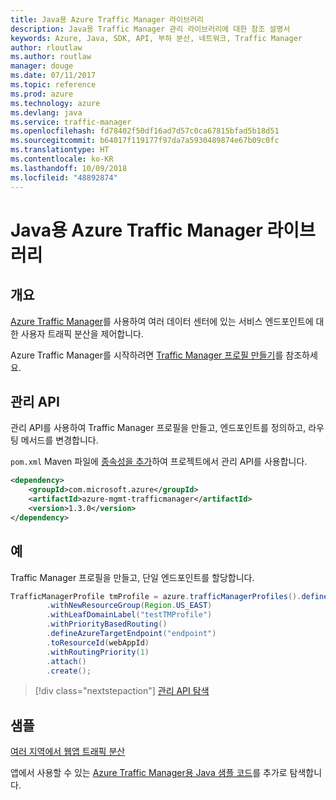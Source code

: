 ```yaml
---
title: Java용 Azure Traffic Manager 라이브러리
description: Java용 Traffic Manager 관리 라이브러리에 대한 참조 설명서
keywords: Azure, Java, SDK, API, 부하 분산, 네트워크, Traffic Manager
author: rloutlaw
ms.author: routlaw
manager: douge
ms.date: 07/11/2017
ms.topic: reference
ms.prod: azure
ms.technology: azure
ms.devlang: java
ms.service: traffic-manager
ms.openlocfilehash: fd78402f50df16ad7d57c0ca67815bfad5b18d51
ms.sourcegitcommit: b64017f119177f97da7a5930489874e67b09c0fc
ms.translationtype: HT
ms.contentlocale: ko-KR
ms.lasthandoff: 10/09/2018
ms.locfileid: "48892874"
---
```

# <a name="azure-traffic-manager-libraries-for-java"></a>Java용 Azure Traffic Manager 라이브러리

## <a name="overview"></a>개요

[Azure Traffic Manager](/azure/traffic-manager/traffic-manager-overview)를 사용하여 여러 데이터 센터에 있는 서비스 엔드포인트에 대한 사용자 트래픽 분산을 제어합니다.

Azure Traffic Manager를 시작하려면 [Traffic Manager 프로필 만들기](/azure/traffic-manager/traffic-manager-create-profile)를 참조하세요.

## <a name="management-api"></a>관리 API

관리 API를 사용하여 Traffic Manager 프로필을 만들고, 엔드포인트를 정의하고, 라우팅 메서드를 변경합니다. 

`pom.xml` Maven 파일에 [종속성을 추가](https://maven.apache.org/guides/getting-started/index.html#How_do_I_use_external_dependencies)하여 프로젝트에서 관리 API를 사용합니다.  

```XML
<dependency>
    <groupId>com.microsoft.azure</groupId>
    <artifactId>azure-mgmt-trafficmanager</artifactId>
    <version>1.3.0</version>
</dependency>
```   

## <a name="example"></a>예

Traffic Manager 프로필을 만들고, 단일 엔드포인트를 할당합니다.

```java
TrafficManagerProfile tmProfile = azure.trafficManagerProfiles().define("testTMProfile")
        .withNewResourceGroup(Region.US_EAST)
        .withLeafDomainLabel("testTMProfile")
        .withPriorityBasedRouting()
        .defineAzureTargetEndpoint("endpoint")
        .toResourceId(webAppId)
        .withRoutingPriority(1)
        .attach()
        .create();
```

> [!div class="nextstepaction"]
> [관리 API 탐색](/java/api/overview/azure/trafficmanager/management)

## <a name="samples"></a>샘플

[여러 지역에서 웹앱 트래픽 분산](https://github.com/Azure-Samples/traffic-manager-java-manage-profiles)

앱에서 사용할 수 있는 [Azure Traffic Manager용 Java 샘플 코드](https://azure.microsoft.com/resources/samples/?platform=java&term=traffic)를 추가로 탐색합니다.
